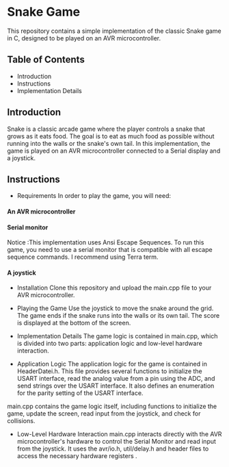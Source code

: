 # Snake Game
This repository contains a simple implementation of the classic Snake game in C, designed to be played on an AVR microcontroller.

## Table of Contents
- Introduction
- Instructions
- Implementation Details

## Introduction
Snake is a classic arcade game where the player controls a snake that grows as it eats food. The goal is to eat as much food as possible without running into the walls or the snake's own tail. In this implementation, the game is played on an AVR microcontroller connected to a Serial display and a joystick.

## Instructions
- Requirements
In order to play the game, you will need:

#### An AVR microcontroller 
#### Serial monitor 
Notice :This implementation uses Ansi Escape Sequences. To run this game, you need to use a serial monitor that is compatible with all escape sequence commands. I recommend using Terra term.
#### A joystick

- Installation
Clone this repository and upload the main.cpp file to your AVR microcontroller.

- Playing the Game
Use the joystick to move the snake around the grid. The game ends if the snake runs into the walls or its own tail. The score is displayed at the bottom of the screen.

- Implementation Details
The game logic is contained in main.cpp, which is divided into two parts: application logic and low-level hardware interaction.

- Application Logic
The application logic for the game is contained in HeaderDatei.h. This file provides several functions to initialize the USART interface, read the analog value from a pin using the ADC, and send strings over the USART interface. It also defines an enumeration for the parity setting of the USART interface.

main.cpp contains the game logic itself, including functions to initialize the game, update the screen, read input from the joystick, and check for collisions.

- Low-Level Hardware Interaction
main.cpp interacts directly with the AVR microcontroller's hardware to control the Serial Monitor and read input from the joystick. It uses the avr/io.h, util/delay.h and header files to access the necessary hardware registers .











